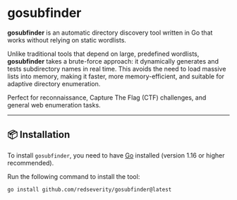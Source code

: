 # gosubfinder

**gosubfinder** is an automatic directory discovery tool written in Go that works without relying on static wordlists.

Unlike traditional tools that depend on large, predefined wordlists, **gosubfinder** takes a brute-force approach: it dynamically generates and tests subdirectory names in real time. This avoids the need to load massive lists into memory, making it faster, more memory-efficient, and suitable for adaptive directory enumeration.

Perfect for reconnaissance, Capture The Flag (CTF) challenges, and general web enumeration tasks.

---

## 📦 Installation

To install `gosubfinder`, you need to have [Go](https://go.dev/dl/) installed (version 1.16 or higher recommended).

Run the following command to install the tool:

```bash
go install github.com/redseverity/gosubfinder@latest
